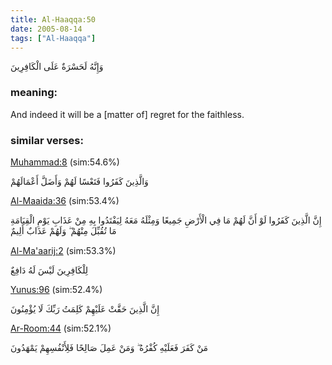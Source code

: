 ```yaml
---
title: Al-Haaqqa:50
date: 2005-08-14
tags: ["Al-Haaqqa"]
---
```

وَإِنَّهُ لَحَسْرَةٌ عَلَى الْكَافِرِينَ
### meaning: 
And indeed it will be a [matter of] regret for the faithless.
### similar verses: 

[Muhammad:8](/47/8) (sim:54.6%)

وَالَّذِينَ كَفَرُوا فَتَعْسًا لَهُمْ وَأَضَلَّ أَعْمَالَهُمْ

[Al-Maaida:36](/5/36) (sim:53.4%)

إِنَّ الَّذِينَ كَفَرُوا لَوْ أَنَّ لَهُمْ مَا فِي الْأَرْضِ جَمِيعًا وَمِثْلَهُ مَعَهُ لِيَفْتَدُوا بِهِ مِنْ عَذَابِ يَوْمِ الْقِيَامَةِ مَا تُقُبِّلَ مِنْهُمْ ۖ وَلَهُمْ عَذَابٌ أَلِيمٌ

[Al-Ma'aarij:2](/70/2) (sim:53.3%)

لِلْكَافِرِينَ لَيْسَ لَهُ دَافِعٌ

[Yunus:96](/10/96) (sim:52.4%)

إِنَّ الَّذِينَ حَقَّتْ عَلَيْهِمْ كَلِمَتُ رَبِّكَ لَا يُؤْمِنُونَ

[Ar-Room:44](/30/44) (sim:52.1%)

مَنْ كَفَرَ فَعَلَيْهِ كُفْرُهُ ۖ وَمَنْ عَمِلَ صَالِحًا فَلِأَنْفُسِهِمْ يَمْهَدُونَ

